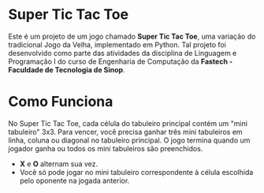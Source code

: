 # Super Tic Tac Toe

Este é um projeto de um jogo chamado **Super Tic Tac Toe**, uma variação do tradicional Jogo da Velha, implementado em Python. Tal projeto foi desenvolvido como parte das atividades da disciplina de Linguagem e Programação I do curso de Engenharia de Computação da **Fastech - Faculdade de Tecnologia de Sinop**.

# Como Funciona

No Super Tic Tac Toe, cada célula do tabuleiro principal contém um "mini tabuleiro" 3x3. Para vencer, você precisa ganhar três mini tabuleiros em linha, coluna ou diagonal no tabuleiro principal. O jogo termina quando um jogador ganha ou todos os mini tabuleiros são preenchidos.

- **X** e **O** alternam sua vez.
- Você só pode jogar no mini tabuleiro correspondente à célula escolhida pelo oponente na jogada anterior.

